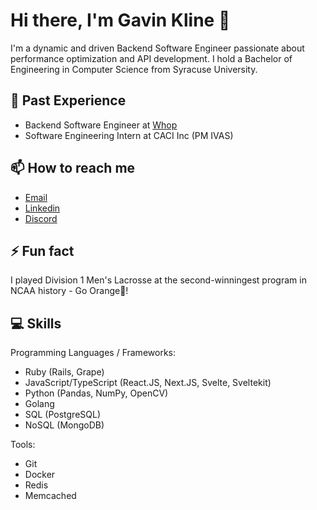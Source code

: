 # Hi there, I'm Gavin Kline 👋

I'm a dynamic and driven Backend Software Engineer passionate about performance optimization and API development. I hold a Bachelor of Engineering in Computer Science from Syracuse University.

## 💼 Past Experience

- Backend Software Engineer at [Whop](https://whop.com)
- Software Engineering Intern at CACI Inc (PM IVAS)
  
## 📫 How to reach me

- [Email](mailto:gwkline23@gmail.com)
- [Linkedin](https://linkedin.com/in/gavinkline)
- [Discord](https://discord.com/users/361910844143173632)

## ⚡ Fun fact

I played Division 1 Men's Lacrosse at the second-winningest program in NCAA history - Go Orange🍊!

## 💻 Skills
Programming Languages / Frameworks: 
- Ruby (Rails, Grape)
- JavaScript/TypeScript (React.JS, Next.JS, Svelte, Sveltekit)
- Python (Pandas, NumPy, OpenCV)
- Golang
- SQL (PostgreSQL)
- NoSQL (MongoDB)
  
Tools: 
- Git
- Docker
- Redis
- Memcached
